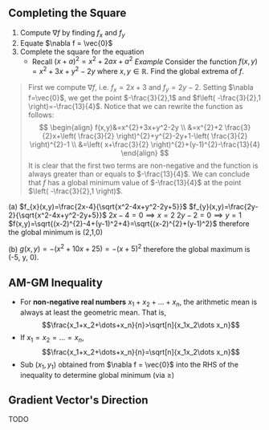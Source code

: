 ## Completing the Square
1. Compute $\nabla f$ by finding $f_x$ and $f_y$
2. Equate $\nabla f = \vec{0}$
3. Complete the square for the equation
	- Recall $(x+a)^2 = x^2 + 2ax + a^2$
*Example*
Consider the function $f(x,y)=x^2+3x+y^2-2y$ where $x,y ∈ \mathbb{R}$. Find the global extrema of $f$.
> First we compute $\nabla f$, i.e. $f_{x}=2x+3$ and $f_{y}=2y-2$. Setting $\nabla f=\vec{0}$, we get the point $-\frac{3}{2},1$ and $f\left( -\frac{3}{2},1 \right)=-\frac{13}{4}$.
> Notice that we can rewrite the function as follows:
$$
\begin{align}
f(x,y)&=x^{2}+3x+y^2-2y \\
&=x^{2}+2 \frac{3}{2}x+\left( \frac{3}{2} \right)^{2}+y^{2}-2y+1-\left( \frac{3}{2} \right)^{2}-1 \\
&=\left( x+\frac{3}{2} \right)^{2}+(y-1)^{2}-\frac{13}{4}
\end{align}
$$
> It is clear that the first two terms are non-negative and the function is always greater than or equals to $-\frac{13}{4}$.
> We can conclude that $f$ has a global minimum value of $-\frac{13}{4}$ at the point $\left( -\frac{3}{2},1 \right)$.


(a)
$f_{x}(x,y)=\frac{2x-4}{\sqrt{x^2-4x+y^2-2y+5}}$
$f_{y}(x,y)=\frac{2y-2}{\sqrt{x^2-4x+y^2-2y+5}}$
$2x-4=0\implies x=2$
$2y-2=0\implies y=1$
$f(x,y)=\sqrt{(x-2)^{2}-4+(y-1)^2+4}=\sqrt{(x-2)^{2}+(y-1)^2}$
therefore the global minimum is (2,1,0)

(b)
$g(x,y)=-(x^2+10x+25)=-(x+5)^2$
therefore the global maximum is (-5, y, 0).
## AM-GM Inequality
- For **non-negative real numbers** $x_1+x_2+\dots+x_n$, the arithmetic mean is always at least the geometric mean. That is, 
$$\frac{x_1+x_2+\dots+x_n}{n}>\sqrt[n]{x_1x_2\dots x_n}$$
- If $x_1=x_2=\dots=x_n$,
$$\frac{x_1+x_2+\dots+x_n}{n}=\sqrt[n]{x_1x_2\dots x_n}$$
- Sub $(x_1, y_1)$ obtained from $\nabla f = \vec{0}$ into the RHS of the inequality to determine global minimum (via ≥)
## Gradient Vector's Direction
TODO